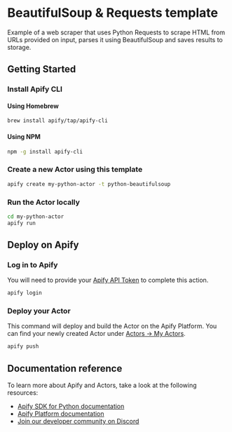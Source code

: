 # BeautifulSoup & Requests template

Example of a web scraper that uses Python Requests to scrape HTML from URLs provided on input, parses it using BeautifulSoup and saves results to storage.

## Getting Started

### Install Apify CLI

#### Using Homebrew

```Bash
brew install apify/tap/apify-cli
```

#### Using NPM

```Bash
npm -g install apify-cli
```

### Create a new Actor using this template

```Bash
apify create my-python-actor -t python-beautifulsoup
```

### Run the Actor locally

```Bash
cd my-python-actor
apify run
```

## Deploy on Apify

### Log in to Apify

You will need to provide your [Apify API Token](https://console.apify.com/account/integrations) to complete this action.

```Bash
apify login
```

### Deploy your Actor

This command will deploy and build the Actor on the Apify Platform. You can find your newly created Actor under [Actors -> My Actors](https://console.apify.com/actors?tab=my).

```Bash
apify push
```

## Documentation reference

To learn more about Apify and Actors, take a look at the following resources:

- [Apify SDK for Python documentation](https://docs.apify.com/sdk/python)
- [Apify Platform documentation](https://docs.apify.com/platform)
- [Join our developer community on Discord](https://discord.com/invite/jyEM2PRvMU)
